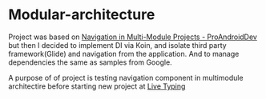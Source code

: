 # Modular-architecture
Project was based on [Navigation in Multi-Module Projects - ProAndroidDev](https://medium.com/p/navigation-in-multi-module-projects-9a5c53ad219) but then I decided to implement DI via Koin, and isolate third party framework(Glide) and navigation from the application. And to manage dependencies the same as samples from Google. 


A purpose of of project is testing navigation  component in multimodule architectire before starting new project at [Live Typing](https://livetyping.com/en/)  
